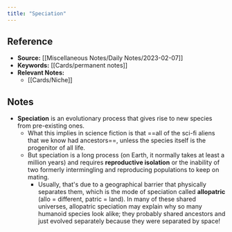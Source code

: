 ```yaml
---
title: "Speciation"
---
```

## Reference
- **Source:** [[Miscellaneous Notes/Daily Notes/2023-02-07]]
- **Keywords:** [[Cards/permanent notes]]
- **Relevant Notes:** 
	- [[Cards/Niche]]
## Notes
- **Speciation** is an evolutionary process that gives rise to new species from pre-existing ones.
  - What this implies in science fiction is that ==all of the sci-fi aliens that we know had ancestors==, unless the species itself is the progenitor of all life.
  - But speciation is a long process (on Earth, it normally takes at least a million years) and requires **reproductive isolation** or the inability of two formerly intermingling and reproducing populations to keep on mating. 
	  - Usually, that's due to a geographical barrier that physically separates them, which is the mode of speciation called **allopatric** (allo = different, patric = land). In many of these shared universes, allopatric speciation may explain why so many humanoid species look alike; they probably shared ancestors and just evolved separately because they were separated by space!   